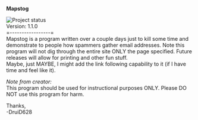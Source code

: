 **Mapstog**  

![Project status](http://stillmaintained.com/druid628/Mapstog.png)  
Version: 1.1.0   
=-----------------=  
Mapstog is a program written over a couple days just to kill some time and demonstrate to people how spammers gather email addresses. Note this program will not dig through the entire site ONLY the page specified. 
Future releases will allow for printing and other fun stuff.  
Maybe, just MAYBE, I might add the link following capability to it (if I have time and feel like it).  

*Note from creator:*  
This program should be used for instructional purposes ONLY. Please DO NOT use this program for harm.  
  
  
Thanks,  
-DruiD628
